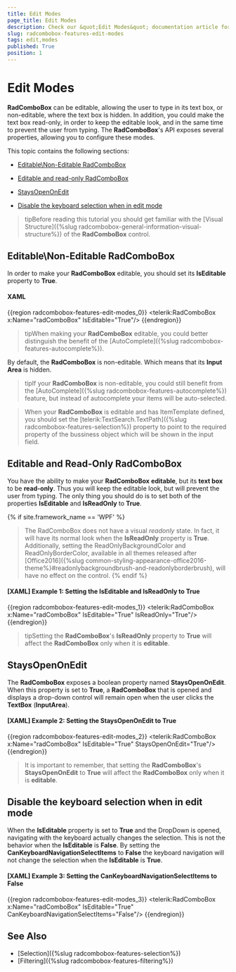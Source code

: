 ```yaml
---
title: Edit Modes
page_title: Edit Modes
description: Check our &quot;Edit Modes&quot; documentation article for the RadComboBox {{ site.framework_name }} control.
slug: radcombobox-features-edit-modes
tags: edit,modes
published: True
position: 1
---
```


# Edit Modes

__RadComboBox__ can be editable, allowing the user to type in its text box, or non-editable, where the text box is hidden. In addition, you could make the text box read-only, in order to keep the editable look, and in the same time to prevent the user from typing. The __RadComboBox__'s API exposes several properties, allowing you to configure these modes.

This topic contains the following sections:

* [Editable\Non-Editable RadComboBox](#editable\non-editable-radcombobox)

* [Editable and read-only RadComboBox](#editable-and-read-only-radcombobox)

* [StaysOpenOnEdit](#staysopenonedit)

* [Disable the keyboard selection when in edit mode](#disable-the-keyboard-selection-when-in-edit-mode)

>tipBefore reading this tutorial you should get familiar with the [Visual Structure]({%slug radcombobox-general-information-visual-structure%}) of the __RadComboBox__ control.

## Editable\Non-Editable RadComboBox

In order to make your __RadComboBox__ editable, you should set its __IsEditable__ property to __True__.

#### __XAML__

{{region radcombobox-features-edit-modes_0}}
	<telerik:RadComboBox x:Name="radComboBox" IsEditable="True"/>
{{endregion}}


>tipWhen making your __RadComboBox__ editable, you could better distinguish the benefit of the [AutoComplete]({%slug radcombobox-features-autocomplete%}). 

By default, the __RadComboBox__ is non-editable. Which means that its __Input Area__ is hidden.

>tipIf your __RadComboBox__ is non-editable, you could still benefit from the [AutoComplete]({%slug radcombobox-features-autocomplete%}) feature, but instead of autocomplete your items will be auto-selected.

>When your __RadComboBox__ is editable and has ItemTemplate defined, you should set the [telerik:TextSearch.TextPath]({%slug radcombobox-features-selection%}) property to point to the required property of the bussiness object which will be shown in the input field.

## Editable and Read-Only RadComboBox

You have the ability to make your __RadComboBox__ __editable__, but its __text box__ to be __read-only__. Thus you will keep the editable look, but will prevent the user from typing. The only thing you should do is to set both of the properties __IsEditable__ and __IsReadOnly__ to __True__.

{% if site.framework_name == 'WPF' %}
> The RadComboBox does not have a visual _readonly_ state. In fact, it will have its normal look when the __IsReadOnly__ property is __True__. Additionally, setting the ReadOnlyBackgroundColor and ReadOnlyBorderColor, available in all themes released after [Office2016]({%slug common-styling-appearance-office2016-theme%}#readonlybackgroundbrush-and-readonlyborderbrush), will have no effect on the control.
{% endif %}

#### __[XAML] Example 1: Setting the IsEditable and IsReadOnly to True__

{{region radcombobox-features-edit-modes_1}}
	<telerik:RadComboBox x:Name="radComboBox" IsEditable="True" IsReadOnly="True"/>
{{endregion}}

>tipSetting the __RadComboBox__'s __IsReadOnly__ property to __True__ will affect the __RadComboBox__ only when it is __editable__.

## StaysOpenOnEdit

The __RadComboBox__ exposes a boolean property named __StaysOpenOnEdit__. When this property is set to __True__, a __RadComboBox__ that is opened and displays a drop-down control will remain open when the user clicks the __TextBox__ (__InputArea__).

#### __[XAML] Example 2: Setting the StaysOpenOnEdit to True__

{{region radcombobox-features-edit-modes_2}}
	<telerik:RadComboBox x:Name="radComboBox" IsEditable="True" StaysOpenOnEdit="True"/>
{{endregion}}

>It is important to remember, that setting the __RadComboBox__'s __StaysOpenOnEdit__ to __True__ will affect the __RadComboBox__ only when it is __editable__.

## Disable the keyboard selection when in edit mode

When the __IsEditable__ property is set to __True__ and the DropDown is opened, navigating with the keyboard actually changes the selection. This is not the behavior when the __IsEditable__ is __False__. By setting the __CanKeyboardNavigationSelectItems__ to __False__ the keyboard navigation will not change the selection when the __IsEditable__ is __True__.

#### __[XAML] Example 3: Setting the CanKeyboardNavigationSelectItems to False__

{{region radcombobox-features-edit-modes_3}} 
	<telerik:RadComboBox x:Name="radComboBox" IsEditable="True" CanKeyboardNavigationSelectItems="False"/>
{{endregion}}

## See Also  

 * [Selection]({%slug radcombobox-features-selection%})
 * [Filtering]({%slug radcombobox-features-filtering%})
